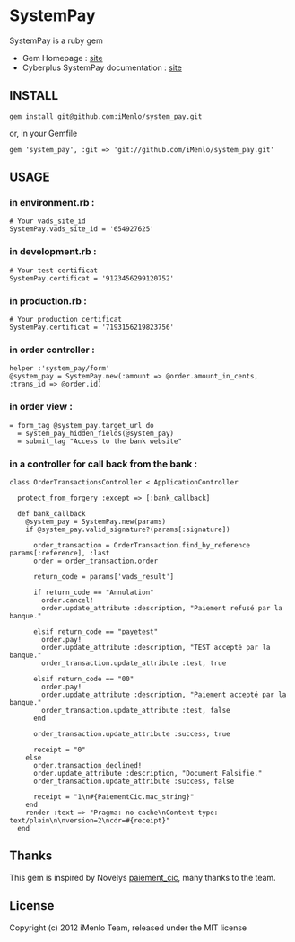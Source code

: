 # SystemPay

SystemPay is a ruby gem 

* Gem Homepage : [site](http://github.com/iMenlo/system_pay)
* Cyberplus SystemPay documentation : [site](https://systempay.cyberpluspaiement.com)

## INSTALL

    gem install git@github.com:iMenlo/system_pay.git

or, in your Gemfile

    gem 'system_pay', :git => 'git://github.com/iMenlo/system_pay.git'
    
## USAGE

### in environment.rb :

    # Your vads_site_id
    SystemPay.vads_site_id = '654927625'   

### in development.rb :

    # Your test certificat
    SystemPay.certificat = '9123456299120752'	
  
### in production.rb :

    # Your production certificat
    SystemPay.certificat = '7193156219823756'	


### in order controller :

    helper :'system_pay/form'
    @system_pay = SystemPay.new(:amount => @order.amount_in_cents, :trans_id => @order.id)   

### in order view :

    = form_tag @system_pay.target_url do
      = system_pay_hidden_fields(@system_pay)
      = submit_tag "Access to the bank website"

### in a controller for call back from the bank :

    class OrderTransactionsController < ApplicationController

      protect_from_forgery :except => [:bank_callback]

      def bank_callback
        @system_pay = SystemPay.new(params)
        if @system_pay.valid_signature?(params[:signature])
        
          order_transaction = OrderTransaction.find_by_reference params[:reference], :last
          order = order_transaction.order

          return_code = params['vads_result']

          if return_code == "Annulation"
            order.cancel!
            order.update_attribute :description, "Paiement refusé par la banque."

          elsif return_code == "payetest"
            order.pay!
            order.update_attribute :description, "TEST accepté par la banque."
            order_transaction.update_attribute :test, true

          elsif return_code == "00"
            order.pay!
            order.update_attribute :description, "Paiement accepté par la banque."
            order_transaction.update_attribute :test, false
          end

          order_transaction.update_attribute :success, true
      
          receipt = "0"
        else
          order.transaction_declined!
          order.update_attribute :description, "Document Falsifie."
          order_transaction.update_attribute :success, false

          receipt = "1\n#{PaiementCic.mac_string}"
        end
        render :text => "Pragma: no-cache\nContent-type: text/plain\n\nversion=2\ncdr=#{receipt}"
      end


## Thanks

This gem is inspired by Novelys [paiement_cic](http://github.com/novelys/paiementcic), many thanks to the team.

## License
Copyright (c) 2012 iMenlo Team, released under the MIT license
    